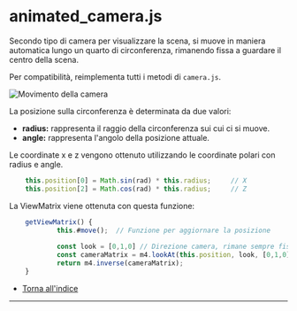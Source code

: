 # animated_camera.js
Secondo tipo di camera per visualizzare la scena, si muove in maniera automatica lungo un quarto di circonferenza, rimanendo fissa a guardare il centro della scena.

Per compatibilità, reimplementa tutti i metodi di ```camera.js```.

![Movimento della camera](animated_camera.gif "Movimento in una scena")

La posizione sulla circonferenza è determinata da due valori:

* **radius:** rappresenta il raggio della circonferenza sui cui ci si muove.
* **angle:** rappresenta l'angolo della posizione attuale.

Le coordinate x e z vengono ottenuto utilizzando le coordinate polari con radius e angle.

```js
    this.position[0] = Math.sin(rad) * this.radius;     // X
    this.position[2] = Math.cos(rad) * this.radius;     // Z
```

La ViewMatrix viene ottenuta con questa funzione:
```js
    getViewMatrix() {
            this.#move();  // Funzione per aggiornare la posizione
    
            const look = [0,1,0] // Direzione camera, rimane sempre fissa
            const cameraMatrix = m4.lookAt(this.position, look, [0,1,0]);
            return m4.inverse(cameraMatrix);
    }
```

* [Torna all'indice](#indice)

---